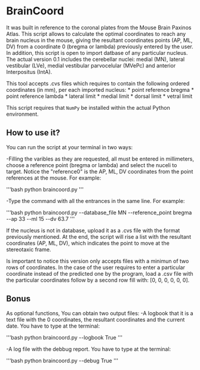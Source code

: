 # BrainCoord

It was built in reference to the coronal plates from the Mouse Brain Paxinos Atlas. This script allows to calculate the optimal coordinates to reach any brain nucleus in the mouse, giving the resultant coordinates points (AP, ML, DV) from a coordinate 0 (bregma or lambda) previously entered by the user. In addition, this script is open to import datbase of any particular nucleus. The actual version 0.1 includes the cerebellar nuclei: medial (MN), lateral vestibular (LVe), medial vestibular parvocelular (MVePc) and anterior Interpositus (IntA).

This tool accepts .cvs files which requires to contain the following ordered coordinates (in mm), per each imported nucleus: 
    * point reference bregma
    * point reference lambda
    * lateral limit 
    * medial limit
    * dorsal limit
    * vetral limit
    
This script requires that `NumPy` be installed within the actual Python environment.

## How to use it?

You can run the script at your terminal in two ways:

-Filling the varibles as they are requested, all must be entered in millimeters, choose a reference point (bregma or lambda) and select the nuceli to target. Notice the "reference0" is the AP, ML, DV coordinates from the point references at the mouse. For example: 

'''bash
python braincoord.py
'''

-Type the command with all the entrances in the same line. For example:

'''bash
python braincoord.py --database_file MN --reference_point bregma --ap 33 --ml 15 --dv 63.7
'''

If the nucleus is not in database, upload it as a .cvs file with the format previously mentioned. At the end, the script will rise a list with the resultant coordinates (AP, ML, DV), which indicates the point to move at the stereotaxic frame. 

Is important to notice this version only accepts files with a minimun of two rows of coordinates. In the case of the user  requires to enter a particular coordinate instead of the predicted one by the program, load a .csv file with the particular coordinates follow by a second row fill with: [0, 0, 0, 0, 0, 0]. 

## Bonus

As optional functions, You can obtain two output files:
-A logbook that it is a text file with the 0 coordinates, the resultant coordinates and the current date. You have to type at the terminal:

'''bash
python braincoord.py --logbook True
'''

-A log file with the debbug report. You have to type at the terminal:

'''bash
python braincoord.py --debug True
'''